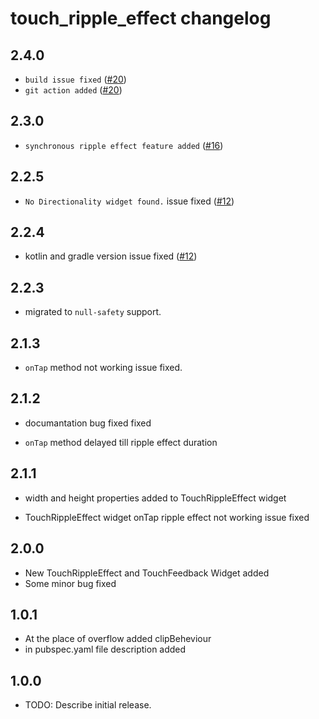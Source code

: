 # touch_ripple_effect changelog

## 2.4.0
* `build issue fixed` ([#20](https://github.com/Adityapanther/flutter_touch_ripple_effect/issues/20))
* `git action added` ([#20](https://github.com/Adityapanther/flutter_touch_ripple_effect/issues/20))

## 2.3.0
* `synchronous ripple effect feature added` ([#16](https://github.com/Adityapanther/flutter_touch_ripple_effect/issues/16))

## 2.2.5 
*  `No Directionality widget found.` issue fixed ([#12](https://github.com/Adityapanther/flutter_touch_ripple_effect/issues/14))

## 2.2.4
* kotlin and gradle version issue fixed ([#12](https://github.com/Adityapanther/flutter_touch_ripple_effect/issues/12))

## 2.2.3

* migrated to `null-safety` support.
## 2.1.3

* `onTap` method not working issue fixed.

## 2.1.2

* documantation bug fixed fixed

* `onTap` method delayed till ripple effect duration

## 2.1.1

* width and height properties added to TouchRippleEffect widget

* TouchRippleEffect widget onTap ripple effect not working issue fixed

## 2.0.0

* New TouchRippleEffect and TouchFeedback Widget added
* Some minor bug fixed

## 1.0.1

* At the place of overflow added clipBeheviour
* in pubspec.yaml file description added

## 1.0.0

* TODO: Describe initial release.
